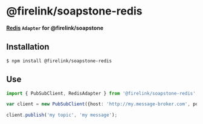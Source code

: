 # @firelink/soapstone-redis

**[Redis](http://redis.io/) `Adapter` for @firelink/soapstone**

## Installation

```
$ npm install @firelink/soapstone-redis
```

## Use

```ts
import { PubSubClient, RedisAdapter } from '@firelink/soapstone-redis';

var client = new PubSubClient({host: 'http://my.message-broker.com', port: 3000}, RedisAdapter);

client.publish('my topic', 'my message');
```
